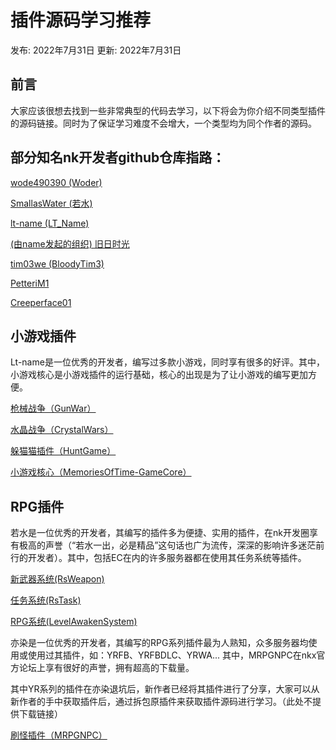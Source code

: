 # 插件源码学习推荐

发布: 2022年7月31日  更新: 2022年7月31日

## 前言

大家应该很想去找到一些非常典型的代码去学习，以下将会为你介绍不同类型插件的源码链接。同时为了保证学习难度不会增大，一个类型均为同个作者的源码。

## 部分知名nk开发者github仓库指路：

[wode490390 (Woder)](https://github.com/wode490390)

[SmallasWater (若水)](https://github.com/SmallasWater)

[lt-name (LT_Name)](https://github.com/lt-name)

[(由name发起的组织) 旧日时光](https://github.com/MemoriesOfTime)

[tim03we (BloodyTim3)](https://github.com/tim03we)

[PetteriM1](https://github.com/PetteriM1)

[Creeperface01](https://github.com/Creeperface01)



## 小游戏插件

Lt-name是一位优秀的开发者，编写过多款小游戏，同时享有很多的好评。其中，小游戏核心是小游戏插件的运行基础，核心的出现是为了让小游戏的编写更加方便。

[枪械战争（GunWar）](https://github.com/MemoriesOfTime/GunWar)

[水晶战争（CrystalWars）](https://github.com/MemoriesOfTime/CrystalWars)

[躲猫猫插件（HuntGame）](https://github.com/MemoriesOfTime/HuntGame)

[小游戏核心（MemoriesOfTime-GameCore）](https://github.com/MemoriesOfTime/MemoriesOfTime-GameCore)

## RPG插件

若水是一位优秀的开发者，其编写的插件多为便捷、实用的插件，在nk开发圈享有极高的声誉（“若水一出，必是精品”这句话也广为流传，深深的影响许多迷茫前行的开发者）。其中，包括EC在内的许多服务器都在使用其任务系统等插件。

[新武器系统(RsWeapon)](https://github.com/SmallasWater/RsWeapon)

[任务系统(RsTask)](https://github.com/SmallasWater/RSTask)

[RPG系统(LevelAwakenSystem)](https://github.com/SmallasWater/LevelAwakenSystem)

亦染是一位优秀的开发者，其编写的RPG系列插件最为人熟知，众多服务器均使用或使用过其插件，如：YRFB、YRFBDLC、YRWA... 其中，MRPGNPC在nkx官方论坛上享有很好的声誉，拥有超高的下载量。

其中YR系列的插件在亦染退坑后，新作者已经将其插件进行了分享，大家可以从新作者的手中获取插件后，通过拆包原插件来获取插件源码进行学习。（此处不提供下载链接）

[刷怪插件（MRPGNPC）](https://github.com/MufHead/MRPGNPC)


